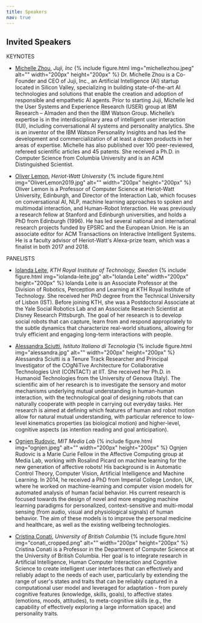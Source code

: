 ```yaml
---
title: Speakers
nav: true
---
```


## Invited Speakers

<div class="id-pics" markdown="1">

KEYNOTES
- [Michelle Zhou](https://juji.io/), *Juji, Inc*
{% include figure.html img="michellezhou.jpeg" alt="" width="200px" height="200px" %}
Dr. Michelle Zhou is a Co-Founder and CEO of Juji, Inc., an Artificial Intelligence (AI) startup located in Silicon Valley, specializing in building state-of-the-art AI technologies and solutions that enable the creation and adoption of responsible and empathetic AI agents. Prior to starting Juji, Michelle led the User Systems and Experience Research (USER) group at IBM Research – Almaden and then the IBM Watson Group. Michelle’s expertise is in the interdisciplinary area of intelligent user interaction (IUI), including conversational AI systems and personality analytics. She is an inventor of the IBM Watson Personality Insights and has led the development and commercialization of at least a dozen products in her areas of expertise. Michelle has also published over 100 peer-reviewed, refereed scientific articles and 45 patents. She received a Ph.D. in Computer Science from Columbia University and is an ACM Distinguished Scientist.


- [Oliver Lemon](), *Heriot-Watt University*
{% include figure.html img="OliverLemon2019.jpg" alt="" width="200px" height="200px" %}
Oliver Lemon is a Professor of Computer Science at Heriot-Watt University, Edinburgh, and Director of the Interaction Lab, which focuses on conversational AI, NLP, machine learning approaches to spoken and multimodal interaction, and Human-Robot Interaction. He was previously a research fellow at Stanford and Edinburgh universities, and holds a PhD from Edinburgh (1996). He has led several national and international research projects funded by EPSRC and the European Union.  He is an associate editor for ACM Transactions on Interactive Intelligent Systems. He is a faculty advisor of Heriot-Watt's Alexa-prize team, which was a finalist in both 2017 and 2018.


PANELISTS
- [Iolanda Leite](), *KTH Royal Institute of Technology, Sweden*
{% include figure.html img="iolanda-leite.jpg" alt="Iolanda Leite" width="200px" height="200px" %}
Iolanda Leite is an Associate Professor at the Division of Robotics, Perception and Learning at KTH Royal Institute of Technology. She received her PhD degree from the Technical University of Lisbon (IST). Before joining KTH, she was a Postdoctoral Associate at the Yale Social Robotics Lab and an Associate Research Scientist at Disney Research Pittsburgh. The goal of her research is to develop social robots that can capture, learn from and respond appropriately to the subtle dynamics that characterize real-world situations, allowing for truly efficient and engaging long-term interactions with people.

- [Alessandra Sciutti](), *Istituto Italiano di Tecnologia*
{% include figure.html img="alessandra.jpg" alt="" width="200px" height="200px" %}
Alessandra Sciutti is a Tenure Track Researcher and Principal Investigator of the COgNiTive Architecture for Collaborative Technologies Unit (CONTACT) at IIT. She received her Ph.D. in Humanoid Technologies from the University of Genova (Italy). The scientific aim of her research is to investigate the sensory and motor mechanisms underlying mutual understanding in human-human interaction, with the technological goal of designing robots that can naturally cooperate with people in carrying out everyday tasks. Her research is aimed at defining which features of human and robot motion allow for natural mutual understanding, with particular reference to low-level kinematics properties (as biological motion) and higher-level, cognitive aspects (as intention reading and goal anticipation). 

- [Ognjen Rudovic](), *MIT Media Lab*
{% include figure.html img="ognjen.jpeg" alt="" width="200px" height="200px" %}
Ognjen Rudovic is a Marie Curie Fellow in the Affective Computing group at Media Lab, working with Rosalind Picard on machine learning for the new generation of affective robots! His background is in Automatic Control Theory, Computer Vision, Artificial Intelligence and Machine Learning. In 2014, he received a PhD from Imperial College London, UK, where he worked on machine-learning and computer vision models for automated analysis of human facial behavior. His current research is focused towards the design of novel and more engaging machine learning paradigms for personalized, context-sensitive and multi-modal sensing (from audio, visual and physiological signals) of human behavior. The aim of these models is to improve the personal medicine and healthcare, as well as the existing wellbeing technologies.

- [Cristina Conati](), *University of British Columbia*
{% include figure.html img="conati_cropped.png" alt="" width="200px" height="200px" %}
Cristina Conati is a Professor in the Department of Computer Science at the University of British Columbia. Her goal is to integrate research in Artificial Intelligence, Human Computer Interaction and Cognitive Science to create intelligent user interfaces that can effectively and reliably adapt to the needs of each user, particularly by extending the range of user's states and traits that can be reliably captured in a computational user model and leveraged for adaptation - from purely cognitive features (knowledge, skills, goals), to affective states (emotions, moods, attitudes), to meta-cognitive skills (e.g., the capability of effectively exploring a large information space) and personality traits.


